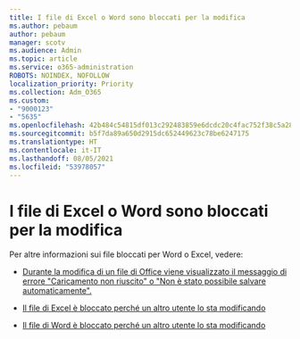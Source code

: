 ```yaml
---
title: I file di Excel o Word sono bloccati per la modifica
ms.author: pebaum
author: pebaum
manager: scotv
ms.audience: Admin
ms.topic: article
ms.service: o365-administration
ROBOTS: NOINDEX, NOFOLLOW
localization_priority: Priority
ms.collection: Adm_O365
ms.custom:
- "9000123"
- "5635"
ms.openlocfilehash: 42b484c54815df013c292483859e6dcdc20c4fac752f38c5a2820332a5c990ba
ms.sourcegitcommit: b5f7da89a650d2915dc652449623c78be6247175
ms.translationtype: HT
ms.contentlocale: it-IT
ms.lasthandoff: 08/05/2021
ms.locfileid: "53978057"
---
```

# <a name="excel-or-word-files-are-locked-for-editing"></a>I file di Excel o Word sono bloccati per la modifica

Per altre informazioni sui file bloccati per Word o Excel, vedere:

- [Durante la modifica di un file di Office viene visualizzato il messaggio di errore "Caricamento non riuscito" o "Non è stato possibile salvare automaticamente".](https://support.office.com/article/i-got-an-upload-failed-or-couldn-t-save-automatically-error-while-editing-an-office-file-93a14d34-88e3-4a91-9eef-58cc541d31f8)

- [Il file di Excel è bloccato perché un altro utente lo sta modificando](https://support.office.com/article/Excel-file-is-locked-for-editing-by-another-user-6fa93887-2c2c-45f0-abcc-31b04aed68b3)

- [Il file di Word è bloccato perché un altro utente lo sta modificando](https://support.microsoft.com/help/313472/the-document-is-locked-for-editing-by-another-user-error-message-when)

